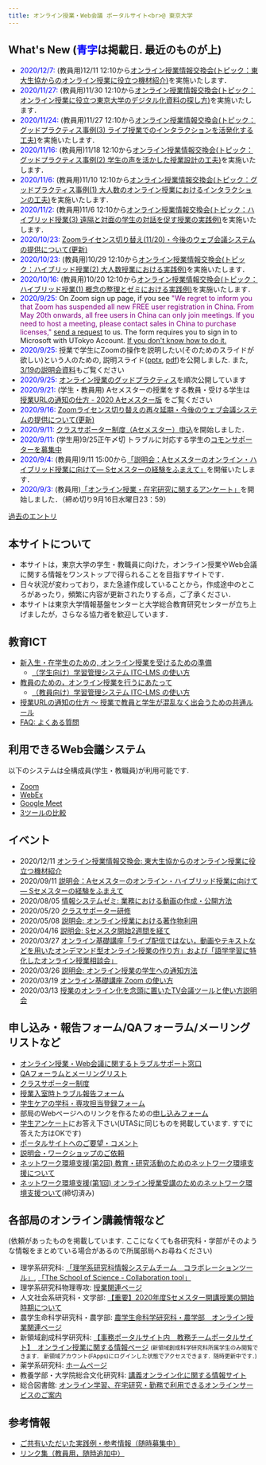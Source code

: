 ```yaml
---
title: オンライン授業・Web会議 ポータルサイト<br>@ 東京大学
---
```


What's New (<span style="color:blue;">青字</span>は掲載日. 最近のものが上)
---------------------------
* <span style="color:blue;">2020/12/7:</span> (教員用)12/11 12:10から[オンライン授業情報交換会(トピック：東大生協からのオンライン授業に役立つ機材紹介)](events/2020-luncheon/)を実施いたします．
* <span style="color:blue;">2020/11/27:</span> (教員用)11/30 12:10から[オンライン授業情報交換会(トピック：オンライン授業に役立つ東京大学のデジタル化資料の探し方)](events/2020-luncheon/)を実施いたします．
* <span style="color:blue;">2020/11/24:</span> (教員用)11/27 12:10から[オンライン授業情報交換会(トピック：グッドプラクティス事例(3) ライブ授業でのインタラクションを活発化する工夫)](events/2020-luncheon/)を実施いたします．
* <span style="color:blue;">2020/11/16:</span> (教員用)11/18 12:10から[オンライン授業情報交換会(トピック：グッドプラクティス事例(2) 学生の声を活かした授業設計の工夫)](events/2020-luncheon/)を実施いたします．
* <span style="color:blue;">2020/11/6:</span> (教員用)11/10 12:10から[オンライン授業情報交換会(トピック：グッドプラクティス事例(1) 大人数のオンライン授業におけるインタラクションの工夫)](events/2020-luncheon/)を実施いたします．
* <span style="color:blue;">2020/11/2:</span> (教員用)11/6 12:10から[オンライン授業情報交換会(トピック：ハイブリッド授業(3) 遠隔と対面の学生の対話を促す授業の実践例)](events/2020-luncheon/)を実施いたします．
* <span style="color:blue;">2020/10/23:</span> [Zoomライセンス切り替え(11/20)・今後のウェブ会議システムの提供について(更新)](notice/webmeetingaccount20201120)
* <span style="color:blue;">2020/10/23:</span> (教員用)10/29 12:10から[オンライン授業情報交換会(トピック：ハイブリッド授業(2) 大人数授業における実践例)](events/2020-luncheon/)を実施いたします．
* <span style="color:blue;">2020/10/16:</span> (教員用)10/20 12:10から[オンライン授業情報交換会(トピック：ハイブリッド授業(1) 概念の整理とゼミにおける実践例)](events/2020-luncheon/)を実施いたします．
* <span style="color:blue;">2020/9/25:</span> On Zoom sign up page, if you see <font color="purple">"We regret to inform you that Zoom has suspended all new FREE user registration in China. From May 20th onwards, all free users in China can only join meetings. If you need to host a meeting, please contact sales in China to purchase licenses,"</font> <a href="https://forms.office.com/Pages/ResponsePage.aspx?id=T6978HAr10eaAgh1yvlMhHUY5ws7h1xGr9koV-KGC8RUQU8xUVJSUkxSWU85NkQ3RjQ0UkNFWE9SSC4u" target="_blank" rel="noopener">send a request</a> to us.  The form requires you to sign in to Microsoft with UTokyo Account.  <a href="https://utelecon.github.io/oc/index_2020_a#microsoft_365" target="_blank" rel="noopener">If you don't know how to do it.</a>
* <span style="color:blue;">2020/9/25:</span> 授業で学生にZoomの操作を説明したい(そのためのスライドが欲しい)という人のための, 説明スライド(<a href="zoom/files/Zoom-how.pptx">pptx</a>, <a href="zoom/files/Zoom-how.pdf">pdf</a>)を公開しました. また, [3/19の説明会資料](events/2020-03-19)もご覧ください
* <span style="color:blue;">2020/9/25:</span> [オンライン授業のグッドプラクティス](good-practice/)を順次公開しています
* <span style="color:blue;">2020/9/21:</span> (学生・教員用) Aセメスターの授業をする教員・受ける学生は [授業URLの通知の仕方 - 2020 Aセメスター版](faculty_members/url_2020_a) をご覧ください
* <span style="color:blue;">2020/9/16:</span> [Zoomライセンス切り替えの再々延期・今後のウェブ会議システムの提供について(更新)](notice/webmeetingaccount20200916)
* <span style="color:blue;">2020/9/11:</span> [クラスサポーター制度（Aセメスター）申込](supporters/class_a)を開始しました．
* <span style="color:blue;">2020/9/11:</span> (学生用)9/25正午〆切 トラブルに対応する学生の[コモンサポーターを募集中](supporters/common_2020A)
* <span style="color:blue;">2020/9/4:</span> (教員用)9/11 15:00から[「説明会：Aセメスターのオンライン・ハイブリッド授業に向けて― Sセメスターの経験をふまえて」](events/2020-09-11)を開催いたします．
* <span style="color:blue;">2020/9/3:</span> (教員用)[「オンライン授業・在宅研究に関するアンケート」](questionnaire/2020summer_f)を開始しました．（締め切り9月16日水曜日23：59）

[過去のエントリ](whats_not_new)

本サイトについて
---------------------------

<!-- * Many apologies for the site primarily in Japanese (yet).  Working around the clock to put everything barely in good shape ...
* We will work on translations, but meanwhile, please use the "English (Google Translation)" link to machine-translate the page.
-->

* 本サイトは，東京大学の学生・教職員に向けた，オンライン授業やWeb会議に関する情報をワンストップで得られることを目指すサイトです．  
* 日々状況が変わっており，また急遽作成していることから，作成途中のところがあったり，頻繁に内容が更新されたりする点，ご了承ください．
* 本サイトは東京大学情報基盤センターと大学総合教育研究センターが立ち上げましたが，さらなる協力者を歓迎しています．

教育ICT
---------------------------

* [新入生・在学生のための, オンライン授業を受けるための準備](oc/index_2020_a)
  * [（学生向け）学習管理システム ITC-LMS の使い方](lms_students)
* [教員のための，オンライン授業を行うにあたって](faculty_members/index_2020_a)
  * [（教員向け）学習管理システム ITC-LMS の使い方](lms_lecturers)
* [授業URLの通知の仕方 〜 授業で教員と学生が混乱なく出会うための共通ルール](faculty_members/url_2020_a)
* [FAQ: よくある質問](faq)


利用できるWeb会議システム
---------------------------

以下のシステムは全構成員(学生・教職員)が利用可能です.  

* <a href="zoom/">Zoom</a>
* <a href="webex/">WebEx</a>
* <a href="meet/">Google Meet</a>
* <a href="compare">3ツールの比較</a>

<a name="events"></a>

イベント
---------------------------
* 2020/12/11 [オンライン授業情報交換会: 東大生協からのオンライン授業に役立つ機材紹介](events/2020-luncheon/)
* 2020/09/11 [説明会：Aセメスターのオンライン・ハイブリッド授業に向けて― Sセメスターの経験をふまえて](events/2020-09-11/)
* 2020/08/05 [情報システムゼミ: 業務における動画の作成・公開方法](events/2020-09-02/)
* 2020/05/20 [クラスサポーター研修](events/2020-5-20)
* 2020/05/08 [説明会: オンライン授業における著作物利用](events/2020-05-08/)
* 2020/04/16 [説明会: Sセメスタ開始2週間を経て](events/2020-04-16/)
* 2020/03/27 [オンライン基礎講座「ライブ配信ではない，動画やテキストなどを用いたオンデマンド型オンライン授業の作り方」および「語学学習に特化したオンライン授業相談会」](events/2020-03-27/)  
* 2020/03/26 [説明会: オンライン授業の学生への通知方法](events/2020-03-26/)  
* 2020/03/19 [オンライン基礎講座 Zoom の使い方](events/2020-03-19/)  
* 2020/03/13 [授業のオンライン化を念頭に置いたTV会議ツールと使い方説明会](events/2020-03-13/)


申し込み・報告フォーム/QAフォーラム/メーリングリストなど
---------------------------

* [オンライン授業・Web会議に関するトラブルサポート窓口](supports)
* [QAフォーラムとメーリングリスト](forums/)
* <a href="supporters/class_a">クラスサポーター制度</a>
* <a href="forms/et">授業入室時トラブル報告フォーム</a>
* <a href="forms/takecarestudents">学生ケアの学科・専攻担当登録フォーム</a>
* 部局のWebページへのリンクを作るための<a href="https://tinyurl.com/vjfuxs3" target="_blank">申し込みフォーム</a>
* <a href="questionnaire/">学生アンケート</a>にお答え下さい(UTASに同じものを掲載しています. すでに答えた方はOKです)
* <a href="https://forms.gle/hsyvqzsYpCCvEQRo9" target="_blank">ポータルサイトへのご要望・コメント</a>  
* <a href="https://forms.gle/RYv5oFBn8cvYrgBF7" target="_blank">説明会・ワークショップのご依頼</a>
* <a href="mobile/mobile2">ネットワーク環境支援(第2回) 教育・研究活動のためのネットワーク環境支援について</a>
* <a href="mobile/">ネットワーク環境支援(第1回) オンライン授業受講のためのネットワーク環境支援ついて</a>(締切済み)


各部局のオンライン講義情報など
---------------------------

(依頼があったものを掲載しています. ここになくても各研究科・学部がそのような情報をまとめている場合があるので所属部局へお尋ねください)

* 理学系研究科: <a href="http://jimubu.adm.s.u-tokyo.ac.jp/public/index.php/%E3%82%B3%E3%83%A9%E3%83%9C%E3%83%AC%E3%83%BC%E3%82%B7%E3%83%A7%E3%83%B3%E3%83%84%E3%83%BC%E3%83%AB" target="_blank">「理学系研究科情報システムチーム　コラボレーションツール」</a>, <a href="http://jimubu.adm.s.u-tokyo.ac.jp/public/index.php/Collaboration_tool" target="_blank">「The School of Science - Collaboration tool」</a>
* 理学系研究科物理専攻: <a href="https://www.phys.s.u-tokyo.ac.jp/g_info/22290/" target="_blank">授業関連ページ</a>
* 人文社会系研究科・文学部: <a href="http://www.l.u-tokyo.ac.jp/news/notice/9966.html" target="_blank">【重要】2020年度Sセメスター開講授業の開始時期について</a>
* 農学生命科学研究科・農学部: <a href="https://www.a.u-tokyo.ac.jp/online_lectures/" target="_blank">農学生命科学研究科・農学部　オンライン授業関連ページ</a>
* 新領域創成科学研究科: <a href="https://sites.google.com/a/adm.k.u-tokyo.ac.jp/gsfs-portal/home/kyomu/kyomu/classes/onlineclasses" target="_blank">【事務ポータルサイト内　教務チームポータルサイト】　オンライン授業に関する情報ページ</a> <span style="font-size: 80%">(新領域創成科学研究科所属学生のみ閲覧できます． 新領域アカウント(FApps)にログインした状態でアクセスできます．随時更新中です．) </span>
* 薬学系研究科: <a href="http://www.f.u-tokyo.ac.jp/" target="_blank">ホームページ</a>
* 教養学部・大学院総合文化研究科: <a href="https://komabataskforce.wixsite.com/forstudents/" target="_blank">講義オンライン化に関する情報サイト</a>
* 総合図書館: <a href="https://www.lib.u-tokyo.ac.jp/ja/library/contents/studyathome" target="_blank">オンライン学習、在宅研究・勤務で利用できるオンラインサービスのご案内</a>


参考情報
---------------------------

* [ご共有いただいた実践例・参考情報（随時募集中）](faculty_members#shared_materials)
* [リンク集（教員用，随時追加中）](faculty_members#links)
